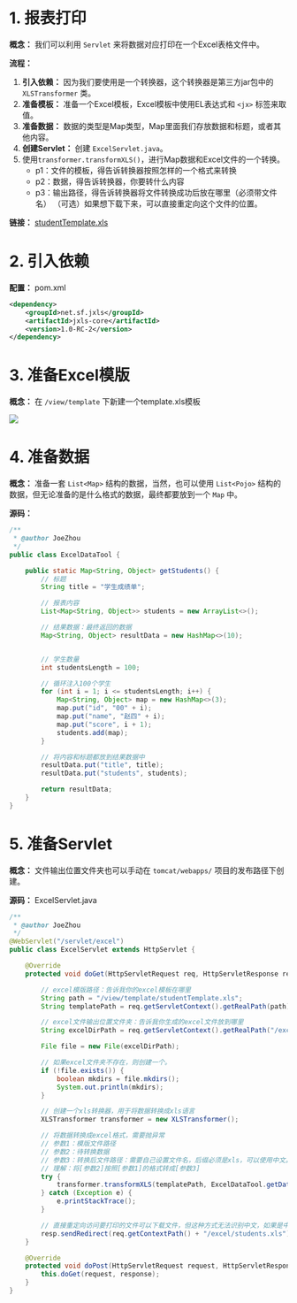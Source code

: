 # 1. 报表打印

**概念：** 我们可以利用 `Servlet` 来将数据对应打印在一个Excel表格文件中。

**流程：** 
1. **引入依赖：** 因为我们要使用是一个转换器，这个转换器是第三方jar包中的 `XLSTransformer` 类。
2. **准备模板：** 准备一个Excel模板，Excel模板中使用EL表达式和  `<jx>` 标签来取值。
3. **准备数据：** 数据的类型是Map类型，Map里面我们存放数据和标题，或者其他内容。
4. **创建Servlet：** 创建 `ExcelServlet.java`。
5. 使用`transformer.transformXLS()`，进行Map数据和Excel文件的一个转换。
    - p1：文件的模板，得告诉转换器按照怎样的一个格式来转换
    - p2：数据，得告诉转换器，你要转什么内容
    - p3：输出路径，得告诉转换器将文件转换成功后放在哪里（必须带文件名）
（可选）如果想下载下来，可以直接重定向这个文件的位置。

**链接：** [studentTemplate.xls](http://note.youdao.com/noteshare?id=06b2ef6b6653389185faee47c2107f03&sub=03DDCE1673464C849E6EA6729C089D3D)

# 2. 引入依赖

**配置：** pom.xml
```xml 
<dependency>
    <groupId>net.sf.jxls</groupId>
    <artifactId>jxls-core</artifactId>
    <version>1.0-RC-2</version>
</dependency>
```

# 3. 准备Excel模版

**概念：** 在 `/view/template` 下新建一个template.xls模板

![](https://user-gold-cdn.xitu.io/2020/4/28/171bfbbf67f7eb18?w=910&h=320&f=png&s=12474)

# 4. 准备数据

**概念：** 准备一套 `List<Map>` 结构的数据，当然，也可以使用 `List<Pojo>` 结构的数据，但无论准备的是什么格式的数据，最终都要放到一个 `Map` 中。

**源码：**
```java
/**
 * @author JoeZhou
 */
public class ExcelDataTool {

    public static Map<String, Object> getStudents() {
        // 标题
        String title = "学生成绩单";

        // 报表内容
        List<Map<String, Object>> students = new ArrayList<>();

        // 结果数据：最终返回的数据
        Map<String, Object> resultData = new HashMap<>(10);


        // 学生数量
        int studentsLength = 100;

        // 循环注入100个学生
        for (int i = 1; i <= studentsLength; i++) {
            Map<String, Object> map = new HashMap<>(3);
            map.put("id", "00" + i);
            map.put("name", "赵四" + i);
            map.put("score", i + 1);
            students.add(map);
        }

        // 将内容和标题都放到结果数据中
        resultData.put("title", title);
        resultData.put("students", students);

        return resultData;
    }
}
```

# 5. 准备Servlet

**概念：** 文件输出位置文件夹也可以手动在 `tomcat/webapps/` 项目的发布路径下创建。

**源码：** ExcelServlet.java
```java
/**
 * @author JoeZhou
 */
@WebServlet("/servlet/excel")
public class ExcelServlet extends HttpServlet {

    @Override
    protected void doGet(HttpServletRequest req, HttpServletResponse resp) throws IOException {

        // excel模版路径：告诉我你的excel模板在哪里
        String path = "/view/template/studentTemplate.xls";
        String templatePath = req.getServletContext().getRealPath(path);

        // excel文件输出位置文件夹：告诉我你生成的excel文件放到哪里
        String excelDirPath = req.getServletContext().getRealPath("/excel");

        File file = new File(excelDirPath);

        // 如果excel文件夹不存在，则创建一个。
        if (!file.exists()) {
            boolean mkdirs = file.mkdirs();
            System.out.println(mkdirs);
        }

        // 创建一个xls转换器，用于将数据转换成xls语言
        XLSTransformer transformer = new XLSTransformer();

        // 将数据转换成excel格式，需要抛异常
        // 参数1：模版文件路径
        // 参数2：待转换数据
        // 参数3：转换后文件路径：需要自己设置文件名，后缀必须是xls，可以使用中文。
        // 理解：将[参数2]按照[参数1]的格式转成[参数3]
        try {
            transformer.transformXLS(templatePath, ExcelDataTool.getDataMap(), excelDirPath + "/students.xls");
        } catch (Exception e) {
            e.printStackTrace();
        }

        // 直接重定向访问要打印的文件可以下载文件，但这种方式无法识别中文，如果是中文，使用IO流下载
        resp.sendRedirect(req.getContextPath() + "/excel/students.xls");
    }

    @Override
    protected void doPost(HttpServletRequest request, HttpServletResponse response) throws IOException {
        this.doGet(request, response);
    }
}
```

